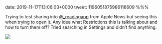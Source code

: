 date: 2019-11-17T13:06:03+0000
tweet: 1196051875986116609
%%%

Trying to test sharing into [@_readingapp](https://twitter.com/_readingapp) from Apple News but seeing this when trying to open it. Any idea what Restrictions this is talking about and how to turn them off? Tried searching in Settings and didn’t find anything.

![](EJk61NYWwAIIbXg.jpg)
